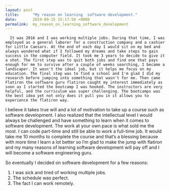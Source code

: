 ```yaml
---
layout: post
title:      "My reason on learning  software development."
date:       2019-09-15 15:17:58 +0000
permalink:  my_reason_on_learning_software_development
---
```





      It was 2016 and I was working multiple jobs. During that time, I was employed as a general laborer for a construction company and a cashier for Little Caesars. At the end of each day I would sit on my bed and always wondered what if I followed my dreams and take steps to gain success in the computer field. It took me 3 years to decide to give it a shot. The first step was to quit both jobs and find one that pays enough for me to survive after a couple of weeks searching, I became a landscaper. It wasn't the ideal job, but it helps me focus on my education. The final step was to find a school and I'm glad I did my research before jumping into something that wasn't for me. Then came Flatiron the software guru flatiron caught my interest immediately as soon as I started the bootcamp I was hooked. The instructors are very helpful, and the curriculum was super challenging. The bootcamps was the best idea yet not only does it pull you in it allows you to experience the flatiron way.
			
   I believe it takes true will and a lot of motivation to take up a course such as software development. I also realized that the intellectual level I would always be challenged and have something to learn when it comes to software development. The work at your own pace is what sold me the most. I can code part-time and still be able to work a full-time job. It would take me 10 months to complete the course and that’s a blessing because with more time I learn a lot better so I’m glad to make the jump with flatiron and my many reasons of learning software development will pay off and I will become a software engineering guru.
	 
So eventually I decided on software development for a few reasons:

1.	I was sick and tired of working multiple jobs.
2.	The schedule was perfect. 
3.	The fact I can work remotely.

 
